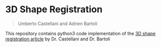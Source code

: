# 3D Shape Registration
> Umberto Castellani and Adrien Bartoli

This repository contains python3 code implementation of the [3D shape registration article](http://encov.ip.uca.fr/publications/pubfiles/2020_Castellani_etal_3DIAA_registration.pdf) by Dr. Castellani and Dr. Bartoli